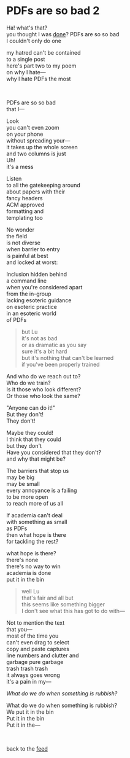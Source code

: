 # PDFs are so bad 2

Ha! what's that?\
you thought I was [done](/wikiblogarden/academia/pdfs)?
PDFs are so so bad\
I couldn't only do one

my hatred can't be contained\
to a single post\
here's part two to my poem\
on why I hate—\
why I hate PDFs the most

<br>

PDFs are so so bad\
that I—

Look\
you can't even zoom\
on your phone\
without spreading your—\
it takes up the whole screen\
and two columns is just\
Uh!\
it's a mess

Listen\
to all the gatekeeping around\
about papers with their\
fancy headers\
ACM approved\
formatting and\
templating too

No wonder\
the field\
is not diverse\
when barrier to entry\
is painful at best\
and locked at worst:

Inclusion hidden behind\
a command line\
when you're considered apart\
from the in-group\
lacking esoteric guidance\
on esoteric practice\
in an esoteric world\
of PDFs

> but Lu\
> it's not as bad\
> or as dramatic as you say\
> sure it's a bit hard\
> but it's nothing that can't be learned\
> if you've been properly trained

And who do we reach out to?\
Who do we train?\
Is it those who look different?\
Or those who look the same?

"Anyone can do it!"\
But they don't!\
They don't!

Maybe they could!\
I think that they could\
but they don't\
Have you considered that they don't?\
and why that might be?

The barriers that stop us\
may be big\
may be small\
every annoyance is a failing\
to be more open\
to reach more of us all

If academia can't deal\
with something as small\
as PDFs\
then what hope is there\
for tackling the rest?

what hope is there?\
there's none\
there's no way to win\
academia is done\
put it in the bin

> well Lu\
> that's fair and all but\
> this seems like something bigger\
> I don't see what this has got to do with—

Not to mention the text\
that you—\
most of the time you\
can't even drag to select\
copy and paste captures\
line numbers and clutter and\
garbage pure garbage\
trash trash trash\
it always goes wrong\
it's a pain in my—

*What do we do when something is rubbish?*

What do we do when something is rubbish?\
We put it in the bin\
Put it in the bin\
Put it in the—

<br>

back to the [feed](/feed)
